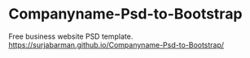 # Companyname-Psd-to-Bootstrap
Free business website PSD template.
https://surjabarman.github.io/Companyname-Psd-to-Bootstrap/
